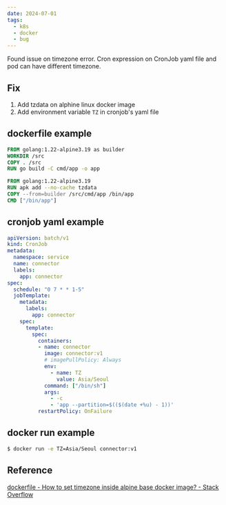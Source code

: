 ```yaml
---
date: 2024-07-01
tags:
  - k8s
  - docker
  - bug
---
```

Found issue on timezone error. Cron expression on CronJob yaml file and pod can have different timezone.

## Fix
1. Add tzdata on alphine linux docker image 
2. Add environment variable `TZ` in cronjob's yaml file 

## dockerfile example
```dockerfile 
FROM golang:1.22-alpine3.19 as builder
WORKDIR /src
COPY . /src
RUN go build -C cmd/app -o app

FROM golang:1.22-alpine3.19
RUN apk add --no-cache tzdata
COPY --from=builder /src/cmd/app /bin/app
CMD ["/bin/app"]
```

## cronjob yaml example
```yaml
apiVersion: batch/v1
kind: CronJob
metadata:
  namespace: service
  name: connector
  labels:
    app: connector
spec:
  schedule: "0 7 * * 1-5"
  jobTemplate:
    metadata:
      labels:
        app: connector
    spec:
      template:
        spec:
          containers:
          - name: connector
            image: connector:v1
            # imagePullPolicy: Always
            env: 
              - name: TZ
                value: Asia/Seoul
            command: ["/bin/sh"]
            args:
              - -c
              - 'app --partition=$(($(date +%u) - 1))'
          restartPolicy: OnFailure
```

## docker run example
```sh
$ docker run -e TZ=Asia/Seoul connector:v1
```

## Reference
[dockerfile - How to set timezone inside alpine base docker image? - Stack Overflow](https://stackoverflow.com/questions/68996420/how-to-set-timezone-inside-alpine-base-docker-image)
